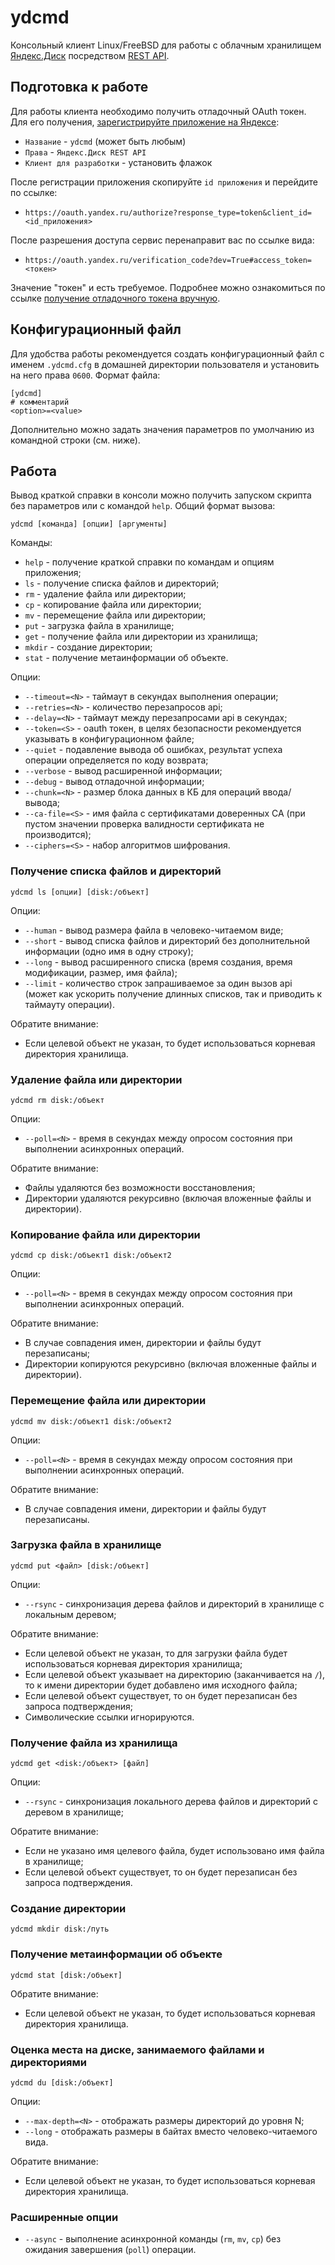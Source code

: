 # ydcmd

Консольный клиент Linux/FreeBSD для работы с облачным хранилищем [Яндекс.Диск](https://disk.yandex.ru/) посредством [REST API](http://api.yandex.ru/disk/api/concepts/about.xml).

## Подготовка к работе

Для работы клиента необходимо получить отладочный OAuth токен. Для его получения, [зарегистрируйте приложение на Яндексе](https://oauth.yandex.ru/client/new):

* `Название` - `ydcmd` (может быть любым)
* `Права` - `Яндекс.Диск REST API`
* `Клиент для разработки` - установить флажок

После регистрации приложения скопируйте `id приложения` и перейдите по ссылке:

* `https://oauth.yandex.ru/authorize?response_type=token&client_id=<id_приложения>`

После разрешения доступа сервис перенаправит вас по ссылке вида:

* `https://oauth.yandex.ru/verification_code?dev=True#access_token=<токен>`

Значение "токен" и есть требуемое. Подробнее можно ознакомиться по ссылке [получение отладочного токена вручную](http://api.yandex.ru/oauth/doc/dg/tasks/get-oauth-token.xml).

## Конфигурационный файл

Для удобства работы рекомендуется создать конфигурационный файл с именем `.ydcmd.cfg` в домашней директории пользователя и установить на него права `0600`. Формат файла:

```
[ydcmd]
# комментарий
<option>=<value>
```

Дополнительно можно задать значения параметров по умолчанию из командной строки (см. ниже).

## Работа

Вывод краткой справки в консоли можно получить запуском скрипта без параметров или с командой `help`. Общий формат вызова:

```
ydcmd [команда] [опции] [аргументы]
```

Команды:

* `help` - получение краткой справки по командам и опциям приложения;
* `ls` - получение списка файлов и директорий;
* `rm` - удаление файла или директории;
* `cp` - копирование файла или директории;
* `mv` - перемещение файла или директории;
* `put` - загрузка файла в хранилище;
* `get` - получение файла или директории из хранилища;
* `mkdir` - создание директории;
* `stat` - получение метаинформации об объекте.

Опции:

* `--timeout=<N>` - таймаут в секундах выполнения операции;
* `--retries=<N>` - количество перезапросов api;
* `--delay=<N>` - таймаут между перезапросами api в секундах;
* `--token=<S>` - oauth токен, в целях безопасности рекомендуется указывать в конфигурационном файле;
* `--quiet` - подавление вывода об ошибках, результат успеха операции определяется по коду возврата;
* `--verbose` - вывод расширенной информации;
* `--debug` - вывод отладочной информации;
* `--chunk=<N>` - размер блока данных в КБ для операций ввода/вывода;
* `--ca-file=<S>` - имя файла с сертификатами доверенных CA (при пустом значении проверка валидности сертификата не производится);
* `--ciphers=<S>` - набор алгоритмов шифрования.

### Получение списка файлов и директорий

```
ydcmd ls [опции] [disk:/объект]
```

Опции:

* `--human` - вывод размера файла в человеко-читаемом виде;
* `--short` - вывод списка файлов и директорий без дополнительной информации (одно имя в одну строку);
* `--long` - вывод расширенного списка (время создания, время модификации, размер, имя файла);
* `--limit` - количество строк запрашиваемое за один вызов api (может как ускорить получение длинных списков, так и приводить к таймауту операции).

Обратите внимание:

* Если целевой объект не указан, то будет использоваться корневая директория хранилища.

### Удаление файла или директории

```
ydcmd rm disk:/объект
```

Опции:

* `--poll=<N>` - время в секундах между опросом состояния при выполнении асинхронных операций.

Обратите внимание:

* Файлы удаляются без возможности восстановления;
* Директории удаляются рекурсивно (включая вложенные файлы и директории).

### Копирование файла или директории

```
ydcmd cp disk:/объект1 disk:/объект2
```

Опции:

* `--poll=<N>` - время в секундах между опросом состояния при выполнении асинхронных операций.

Обратите внимание:

* В случае совпадения имен, директории и файлы будут перезаписаны;
* Директории копируются рекурсивно (включая вложенные файлы и директории).

### Перемещение файла или директории

```
ydcmd mv disk:/объект1 disk:/объект2
```

Опции:

* `--poll=<N>` - время в секундах между опросом состояния при выполнении асинхронных операций.

Обратите внимание:

* В случае совпадения имени, директории и файлы будут перезаписаны.

### Загрузка файла в хранилище

```
ydcmd put <файл> [disk:/объект]
```

Опции:

* `--rsync` - синхронизация дерева файлов и директорий в хранилище с локальным деревом;

Обратите внимание:

* Если целевой объект не указан, то для загрузки файла будет использоваться корневая директория хранилища;
* Если целевой объект указывает на директорию (заканчивается на `/`), то к имени директории будет добавлено имя исходного файла;
* Если целевой объект существует, то он будет перезаписан без запроса подтверждения;
* Символические ссылки игнорируются.

### Получение файла из хранилища

```
ydcmd get <disk:/объект> [файл]
```

Опции:

* `--rsync` - синхронизация локального дерева файлов и директорий с деревом в хранилище;

Обратите внимание:

* Если не указано имя целевого файла, будет использовано имя файла в хранилище;
* Если целевой объект существует, то он будет перезаписан без запроса подтверждения.

### Создание директории

```
ydcmd mkdir disk:/путь
```

### Получение метаинформации об объекте

```
ydcmd stat [disk:/объект]
```

Обратите внимание:

* Если целевой объект не указан, то будет использоваться корневая директория хранилища.

### Оценка места на диске, занимаемого файлами и директориями

```
ydcmd du [disk:/объект]
```

Опции:

* `--max-depth=<N>` - отображать размеры директорий до уровня N;
* `--long` - отображать размеры в байтах вместо человеко-читаемого вида.

Обратите внимание:

* Если целевой объект не указан, то будет использоваться корневая директория хранилища.

### Расширенные опции

* `--async` - выполнение асинхронной команды (`rm`, `mv`, `cp`) без ожидания завершения (`poll`) операции.
